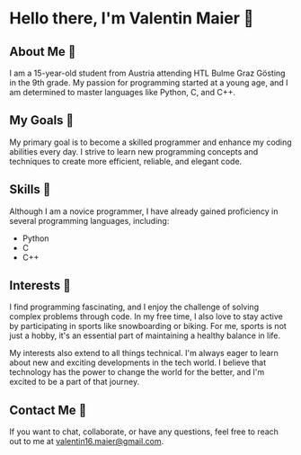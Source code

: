 # Hello there, I'm Valentin Maier 👋

## About Me 📖

I am a 15-year-old student from Austria attending HTL Bulme Graz Gösting in the 9th grade. My passion for programming started at a young age, and I am determined to master languages like Python, C, and C++.

## My Goals 🎯

My primary goal is to become a skilled programmer and enhance my coding abilities every day. I strive to learn new programming concepts and techniques to create more efficient, reliable, and elegant code.

## Skills 🚀

Although I am a novice programmer, I have already gained proficiency in several programming languages, including:

- Python
- C
- C++

## Interests 🤔

I find programming fascinating, and I enjoy the challenge of solving complex problems through code. In my free time, I also love to stay active by participating in sports like snowboarding or biking. For me, sports is not just a hobby, it's an essential part of maintaining a healthy balance in life.

My interests also extend to all things technical. I'm always eager to learn about new and exciting developments in the tech world. I believe that technology has the power to change the world for the better, and I'm excited to be a part of that journey.

## Contact Me 📧

If you want to chat, collaborate, or have any questions, feel free to reach out to me at [valentin16.maier@gmail.com](mailto:valentin16.maier@gmail.com).

